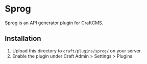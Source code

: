 # Sprog

Sprog is an API generator plugin for CraftCMS.

## Installation

1. Upload this directory to `craft/plugins/sprog/` on your server.
2. Enable the plugin under Craft Admin > Settings > Plugins
